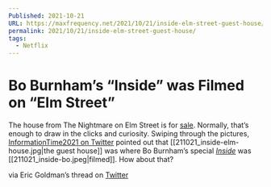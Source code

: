 ```yaml
---
Published: 2021-10-21
URL: https://maxfrequency.net/2021/10/21/inside-elm-street-guest-house/
permalink: 2021/10/21/inside-elm-street-guest-house/
tags:
  - Netflix
---
```

# Bo Burnham’s “Inside” was Filmed on “Elm Street”

The house from The Nightmare on Elm Street is for [sale](https://www.redfin.com/CA/Los-Angeles/1428-N-Genesee-Ave-90046/home/7116849). Normally, that’s enough to draw in the clicks and curiosity. Swiping through the pictures, [InformationTime2021 on Twitter](https://twitter.com/InformationTim1/status/1450990032416739336) pointed out that [[211021_inside-elm-house.jpg|the guest house]] was where Bo Burnham’s special *[Inside](https://www.netflix.com/search?q=inside&jbv=81289483)* was [[211021_inside-bo.jpeg|filmed]]. How about that?

via Eric Goldman’s thread on [Twitter](https://twitter.com/TheEricGoldman/status/1450987555806089219)